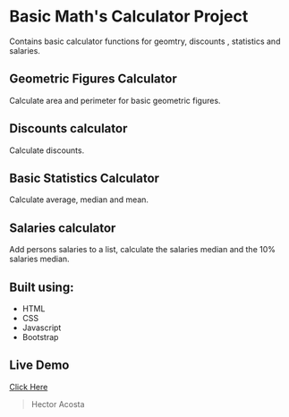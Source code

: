 # Basic Math's Calculator Project

Contains basic calculator functions for geomtry, discounts , statistics and salaries.

## Geometric Figures Calculator

Calculate area and perimeter for basic geometric figures.

## Discounts calculator

Calculate discounts.

## Basic Statistics Calculator

Calculate average, median and mean.

## Salaries calculator

Add persons salaries to a list, calculate the salaries median and the 10% salaries median.

## Built using: 

- HTML
- CSS
- Javascript
- Bootstrap

## Live Demo
[Click Here](https://thunderprocode.github.io/Basic-Maths-Calculator/)

> Hector Acosta 

